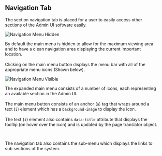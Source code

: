 ## Navigation Tab

The section navigation tab is placed for a user to easily access
other sections of the Admin UI software easily.

<div class="row-flex">
  <img src="../../../../img/navigation-1.png" alt="Navigation Menu Hidden" />
  <p>
    By default the main menu is hidden to allow for the maximum viewing area and to have a clean navigation area displaying the current important location.
    <br/><br/>    
    Clicking on the main menu button displays the menu bar with all of the appropriate menu icons (Shown below).
  </p>
</div>

<div class="row-flex">
  <img src="../../../../img/navigation-2.png" alt="Navigation Menu Visible" />
  <p>
    The expanded main menu consists of a number of icons, each representing an available section in the Admin UI.
    <br/><br/>
    The main menu button consists of an anchor (<code>a</code>) tag that wraps around a text (<code>i</code>)
    element which has a <code>background-image</code> to display the icon.
    <br/><br/>
    The text (<code>i</code>) element also contains <code>data-title</code>
    attribute that displays the tooltip (on hover over the icon) and is updated by the page translator object.
  </p>
</div>
<br/>

The navigation tab also contains the sub-menu which displays the links to sub sections of the system.
